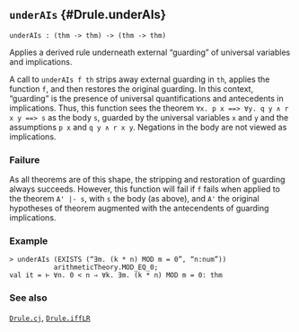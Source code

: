 ## `underAIs` {#Drule.underAIs}


```
underAIs : (thm -> thm) -> (thm -> thm)
```



Applies a derived rule underneath external “guarding” of universal
variables and implications.


A call to `underAIs f th` strips away external guarding in `th`,
applies the function `f`, and then restores the original guarding. In
this context, “guarding” is the presence of universal quantifications
and antecedents in implications. Thus, this function sees the theorem
`∀x. p x ==> ∀y. q y ∧ r x y ==> s` as the body `s`, guarded by
the universal variables `x` and `y` and the assumptions `p x` and
`q y ∧ r x y`. Negations in the body are not viewed as implications.

### Failure

As all theorems are of this shape, the stripping and restoration of
guarding always succeeds. However, this function will fail if `f`
fails when applied to the theorem `A' |- s`, with `s` the body (as
above), and `A'` the original hypotheses of theorem augmented with the
antecendents of guarding implications.

### Example

    
    > underAIs (EXISTS (“∃m. (k * n) MOD m = 0”, “n:num”))
               arithmeticTheory.MOD_EQ_0;
    val it = ⊢ ∀n. 0 < n ⇒ ∀k. ∃m. (k * n) MOD m = 0: thm
    

### See also

[`Drule.cj`](#Drule.cj), [`Drule.iffLR`](#Drule.iffLR)

